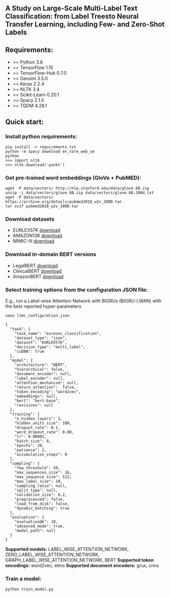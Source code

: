 ## A Study on Large-Scale Multi-Label Text Classification: from Label Treesto Neural Transfer Learning, including Few- and Zero-Shot Labels

## Requirements:

* \>= Python 3.6
* == TensorFlow 1.15
* == TensorFlow-Hub 0.7.0
* \>= Gensim 3.5.0
* == Keras 2.2.4
* \>= NLTK 3.4
* \>= Scikit-Learn 0.20.1
* \>= Spacy 2.1.0
* \>= TQDM 4.28.1

## Quick start:

### Install python requirements:

```
pip install -r requirements.txt
python -m spacy download en_core_web_sm
python
>>> import nltk
>>> nltk.download('punkt')
```

### Get pre-trained word embeddings (GloVe + PubMED):

```
wget -P data/vectors/ http://nlp.stanford.edu/data/glove.6B.zip
unzip -j data/vectors/glove.6B.zip data/vectors/glove.6B.200d.txt
wget -P data/vectors/ https://archive.org/details/pubmed2018_w2v_200D.tar
tar xvzf pubmed2018_w2v_200D.tar
```

### Download datasets 

* EURLEX57K [download](http://nlp.cs.aueb.gr/software_and_datasets/EURLEX57K/datasets.zip)
* AMAZON13K [download](https://drive.google.com/open?id=0B3lPMIHmG6vGYm9abnAzTU1XaTQ)
* MIMIC-III [download](https://mimic.physionet.org)

### Download in-domain BERT versions

* LegalBERT [download](legalbert.tar.gz)
* ClinicalBERT [download](https://www.dropbox.com/s/8armk04fu16algz/pretrained_bert_tf.tar.gz?dl=1)
* AmazonBERT [download](amazonbert.tar.gz)

### Select training options from the configuration JSON file:

E.g., run a Label-wise Attention Network with BIGRUs (BIGRU-LWAN) with the best reported hyper-parameters

```
nano ltmc_configuration.json

{
  "task": {
    "task_name": "eurovoc_classification",
    "dataset_type": "json",
    "dataset": "EURLEX57K",
    "decision_type": "multi_label",
    "cuDNN": true
  },
  "model": {
    "architecture": "BERT",
    "hierarchical": false,
    "document_encoder": null,
    "label_encoder": null,
    "attention_mechanism": null,
    "return_attention":  false,
    "token_encoding": "word2vec",
    "embeddings": null,
    "bert": "bert-base",
    "revisions": null
  },
  "training": {
    "n_hidden_layers": 1,
    "hidden_units_size": 100,
    "dropout_rate": 0.1,
    "word_dropout_rate": 0.00,
    "lr": 0.00002,
    "batch_size": 8,
    "epochs": 20,
    "patience": 2,
    "accumulation_steps": 0
  },
  "sampling": {
    "few_threshold": 50,
    "max_sequences_size": 16,
    "max_sequence_size": 512,
    "max_label_size": 10,
    "sampling_ratio": null,
    "split_type": null,
    "validation_size": 0.2,
    "preprocessed": false,
    "load_from_disk": false,
    "dynamic_batching": true
  },
  "evaluation": {
    "evaluation@k": 10,
    "advanced_mode": true,
    "model_path": null
  }
}

```

**Supported models:** LABEL_WISE_ATTENTION_NETWORK, ZERO_LABEL_WISE_ATTENTION_NETWORK, GRAPH_LABEL_WISE_ATTENTION_NETWORK, BERT
**Supported token encodings:** word2vec, elmo 
**Supported document encoders:** grus, cnns

### Train a model:

```
python train_model.py
```

